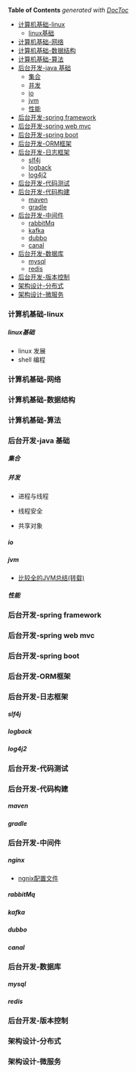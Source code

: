 <!-- START doctoc generated TOC please keep comment here to allow auto update -->
<!-- DON'T EDIT THIS SECTION, INSTEAD RE-RUN doctoc TO UPDATE -->
**Table of Contents**  *generated with [DocToc](https://github.com/thlorenz/doctoc)*

- [计算机基础-linux](#%E8%AE%A1%E7%AE%97%E6%9C%BA%E5%9F%BA%E7%A1%80-linux)
    - [linux基础](#linux%E5%9F%BA%E7%A1%80)
- [计算机基础-网络](#%E8%AE%A1%E7%AE%97%E6%9C%BA%E5%9F%BA%E7%A1%80-%E7%BD%91%E7%BB%9C)
- [计算机基础-数据结构](#%E8%AE%A1%E7%AE%97%E6%9C%BA%E5%9F%BA%E7%A1%80-%E6%95%B0%E6%8D%AE%E7%BB%93%E6%9E%84)
- [计算机基础-算法](#%E8%AE%A1%E7%AE%97%E6%9C%BA%E5%9F%BA%E7%A1%80-%E7%AE%97%E6%B3%95)
- [后台开发-java 基础](#%E5%90%8E%E5%8F%B0%E5%BC%80%E5%8F%91-java-%E5%9F%BA%E7%A1%80)
    - [集合](#%E9%9B%86%E5%90%88)
    - [并发](#%E5%B9%B6%E5%8F%91)
    - [io](#io)
    - [jvm](#jvm)
    - [性能](#%E6%80%A7%E8%83%BD)
- [后台开发-spring framework](#%E5%90%8E%E5%8F%B0%E5%BC%80%E5%8F%91-spring-framework)
- [后台开发-spring web mvc](#%E5%90%8E%E5%8F%B0%E5%BC%80%E5%8F%91-spring-web-mvc)
- [后台开发-spring boot](#%E5%90%8E%E5%8F%B0%E5%BC%80%E5%8F%91-spring-boot)
- [后台开发-ORM框架](#%E5%90%8E%E5%8F%B0%E5%BC%80%E5%8F%91-orm%E6%A1%86%E6%9E%B6)
- [后台开发-日志框架](#%E5%90%8E%E5%8F%B0%E5%BC%80%E5%8F%91-%E6%97%A5%E5%BF%97%E6%A1%86%E6%9E%B6)
    - [slf4j](#slf4j)
    - [logback](#logback)
    - [log4j2](#log4j2)
- [后台开发-代码测试](#%E5%90%8E%E5%8F%B0%E5%BC%80%E5%8F%91-%E4%BB%A3%E7%A0%81%E6%B5%8B%E8%AF%95)
- [后台开发-代码构建](#%E5%90%8E%E5%8F%B0%E5%BC%80%E5%8F%91-%E4%BB%A3%E7%A0%81%E6%9E%84%E5%BB%BA)
    - [maven](#maven)
    - [gradle](#gradle)
- [后台开发-中间件](#%E5%90%8E%E5%8F%B0%E5%BC%80%E5%8F%91-%E4%B8%AD%E9%97%B4%E4%BB%B6)
    - [rabbitMq](#rabbitmq)
    - [kafka](#kafka)
    - [dubbo](#dubbo)
    - [canal](#canal)
- [后台开发-数据库](#%E5%90%8E%E5%8F%B0%E5%BC%80%E5%8F%91-%E6%95%B0%E6%8D%AE%E5%BA%93)
    - [mysql](#mysql)
    - [redis](#redis)
- [后台开发-版本控制](#%E5%90%8E%E5%8F%B0%E5%BC%80%E5%8F%91-%E7%89%88%E6%9C%AC%E6%8E%A7%E5%88%B6)
- [架构设计-分布式](#%E6%9E%B6%E6%9E%84%E8%AE%BE%E8%AE%A1-%E5%88%86%E5%B8%83%E5%BC%8F)
- [架构设计-微服务](#%E6%9E%B6%E6%9E%84%E8%AE%BE%E8%AE%A1-%E5%BE%AE%E6%9C%8D%E5%8A%A1)

<!-- END doctoc generated TOC please keep comment here to allow auto update -->

### 计算机基础-linux
##### linux基础
- linux 发展
- shell 编程

### 计算机基础-网络

### 计算机基础-数据结构

### 计算机基础-算法

### 后台开发-java 基础
##### 集合

##### 并发

- 进程与线程

- 线程安全

- 共享对象

##### io

##### jvm
- [比较全的JVM总结(转载)](https://github.com/dackh/blog/blob/master/jvm.md)

##### 性能

### 后台开发-spring framework

### 后台开发-spring web mvc

### 后台开发-spring boot

### 后台开发-ORM框架

### 后台开发-日志框架

##### slf4j

##### logback

##### log4j2

### 后台开发-代码测试

### 后台开发-代码构建

##### maven

##### gradle

### 后台开发-中间件

##### nginx
- [ngnix配置文件](https://blog.csdn.net/houkai18792669930/article/details/93387477)

##### rabbitMq

##### kafka

##### dubbo

##### canal

### 后台开发-数据库

##### mysql

##### redis

### 后台开发-版本控制


### 架构设计-分布式

### 架构设计-微服务

